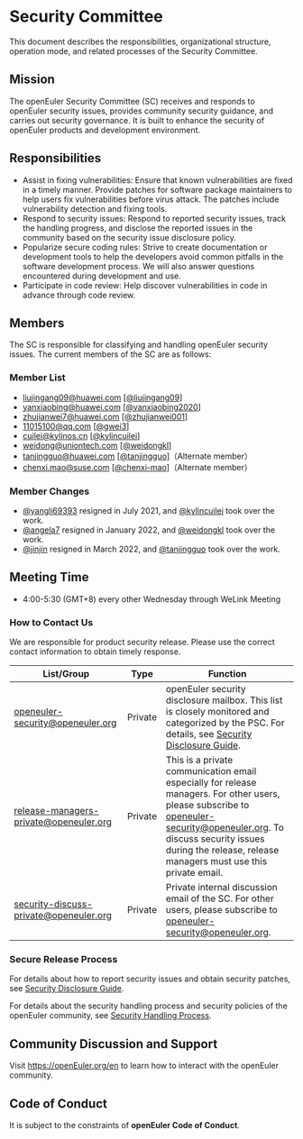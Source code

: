 # Security Committee

This document describes the responsibilities, organizational structure, operation mode, and related processes of the Security Committee.



## Mission

The openEuler Security Committee (SC) receives and responds to openEuler security issues, provides community security guidance, and carries out security governance. It is built to enhance the security of openEuler products and development environment.



## Responsibilities

+ Assist in fixing vulnerabilities: Ensure that known vulnerabilities are fixed in a timely manner. Provide patches for software package maintainers to help users fix vulnerabilities before virus attack. The patches include vulnerability detection and fixing tools.
+ Respond to security issues: Respond to reported security issues, track the handling progress, and disclose the reported issues in the community based on the security issue disclosure policy.
+ Popularize secure coding rules: Strive to create documentation or development tools to help the developers avoid common pitfalls in the software development process. We will also answer questions encountered during development and use.
+ Participate in code review: Help discover vulnerabilities in code in advance through code review.



## Members

The SC is responsible for classifying and handling openEuler security issues. The current members of the SC are as follows:

### Member List

- <liujingang09@huawei.com> [[@liujingang09](https://gitee.com/liujingang09)]
- <yanxiaobing@huawei.com> [[@yanxiaobing2020](https://gitee.com/yanxiaobing2020)]
- <zhujianwei7@huawei.com> [[@zhujianwei001](https://gitee.com/zhujianwei001)]
- <11015100@qq.com> [[@gwei3](https://gitee.com/gwei3)]
- <cuilei@kylinos.cn> [[@kylincuilei](https://gitee.com/kylincuilei)]
- <weidong@uniontech.com> [[@weidongkl](https://gitee.com/weidongkl)]
- <tanjingguo@huawei.com> [[@tanjingguo](https://gitee.com/tanjingguo)]（Alternate member）
- <chenxi.mao@suse.com> [[@chenxi-mao](https://gitee.com/chenxi-mao)]（Alternate member）

### Member Changes
- [@yangli69393](https://gitee.com/yangli69393) resigned in July 2021, and [@kylincuilei](https://gitee.com/kylincuilei) took over the work.
- [@angela7](https://gitee.com/angela7) resigned in January 2022, and [@weidongkl](https://gitee.com/weidongkl) took over the work.
- [@jinjin](https://gitee.com/jinjin) resigned in March 2022, and [@tanjingguo](https://gitee.com/tanjingguo) took over the work.


## Meeting Time

- 4:00-5:30 (GMT+8) every other Wednesday through WeLink Meeting



### How to Contact Us

We are responsible for product security release. Please use the correct contact information to obtain timely response.

| List/Group| Type| Function|
| -------------------------------------- | ------- | ------------------------------------------------------------ |
| openeuler-security@openeuler.org       | Private | openEuler security disclosure mailbox. This list is closely monitored and categorized by the PSC. For details, see [Security Disclosure Guide](security-disclosure.md).|
| release-managers-private@openeuler.org | Private | This is a private communication email especially for release managers. For other users, please subscribe to openeuler-security@openeuler.org. To discuss security issues during the release, release managers must use this private email.|
| security-discuss-private@openeuler.org | Private | Private internal discussion email of the SC. For other users, please subscribe to openeuler-security@openeuler.org.|



### Secure Release Process

For details about how to report security issues and obtain security patches, see [Security Disclosure Guide](security-disclosure.md).

For details about the security handling process and security policies of the openEuler community, see [Security Handling Process](security-process.md).



## Community Discussion and Support

Visit https://openEuler.org/en to learn how to interact with the openEuler community.



## Code of Conduct

It is subject to the constraints of **openEuler Code of Conduct**.
